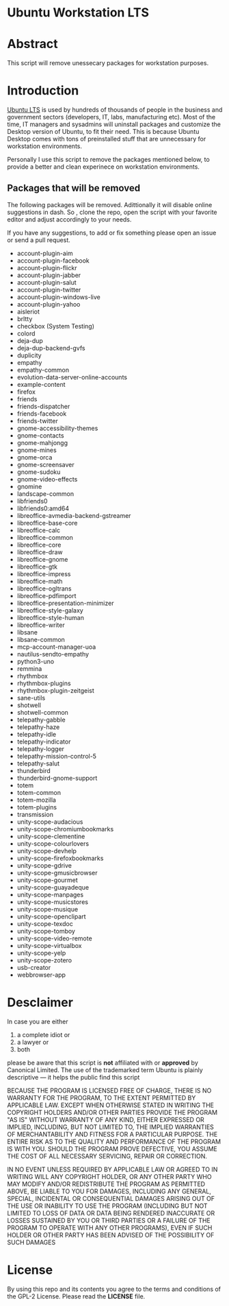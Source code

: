 # Ubuntu Workstation LTS


# Abstract

This script will remove unessecary packages for workstation purposes.

# Introduction

[Ubuntu LTS](https://wiki.ubuntu.com/LTS) is used by hundreds of thousands of people in the business and government sectors (developers, IT, labs, manufacturing etc). Most of the time, IT managers and sysadmins will uninstall packages and customize the Desktop version of Ubuntu, to fit their need. This is because Ubuntu Desktop comes with tons of preinstalled stuff that are unnecessary for workstation environments.

Personally I use this script to remove the packages mentioned below, to provide  a better and clean experinece on workstation environments.

## Packages that will be removed

The following packages will be removed. Adittionally it will disable online suggestions in dash. So , clone the repo, open the script with your favorite editor and adjust accordingly to your needs.

If you have any suggestions, to add or fix something please open an issue or send a pull request.

- account-plugin-aim
- account-plugin-facebook
- account-plugin-flickr
- account-plugin-jabber
- account-plugin-salut
- account-plugin-twitter
- account-plugin-windows-live
- account-plugin-yahoo
- aisleriot
- brltty
- checkbox (System Testing)
- colord
- deja-dup
- deja-dup-backend-gvfs
- duplicity
- empathy
- empathy-common
- evolution-data-server-online-accounts
- example-content
- firefox
- friends
- friends-dispatcher
- friends-facebook
- friends-twitter
- gnome-accessibility-themes
- gnome-contacts
- gnome-mahjongg
- gnome-mines
- gnome-orca
- gnome-screensaver
- gnome-sudoku
- gnome-video-effects
- gnomine
- landscape-common
- libfriends0
- libfriends0:amd64
- libreoffice-avmedia-backend-gstreamer
- libreoffice-base-core
- libreoffice-calc
- libreoffice-common
- libreoffice-core
- libreoffice-draw
- libreoffice-gnome
- libreoffice-gtk
- libreoffice-impress
- libreoffice-math
- libreoffice-ogltrans
- libreoffice-pdfimport
- libreoffice-presentation-minimizer
- libreoffice-style-galaxy
- libreoffice-style-human
- libreoffice-writer
- libsane
- libsane-common
- mcp-account-manager-uoa
- nautilus-sendto-empathy
- python3-uno
- remmina
- rhythmbox
- rhythmbox-plugins
- rhythmbox-plugin-zeitgeist
- sane-utils
- shotwell
- shotwell-common
- telepathy-gabble
- telepathy-haze
- telepathy-idle
- telepathy-indicator
- telepathy-logger
- telepathy-mission-control-5
- telepathy-salut
- thunderbird
- thunderbird-gnome-support
- totem
- totem-common
- totem-mozilla
- totem-plugins
- transmission
- unity-scope-audacious
- unity-scope-chromiumbookmarks
- unity-scope-clementine
- unity-scope-colourlovers
- unity-scope-devhelp
- unity-scope-firefoxbookmarks
- unity-scope-gdrive
- unity-scope-gmusicbrowser
- unity-scope-gourmet
- unity-scope-guayadeque
- unity-scope-manpages
- unity-scope-musicstores
- unity-scope-musique
- unity-scope-openclipart
- unity-scope-texdoc
- unity-scope-tomboy
- unity-scope-video-remote
- unity-scope-virtualbox
- unity-scope-yelp
- unity-scope-zotero
- usb-creator
- webbrowser-app

# Desclaimer

In case you are either

1. a complete idiot or
2. a lawyer or
3. both

please be aware that this script is **not** affiliated with or **approved** by Canonical Limited. The use of the trademarked term Ubuntu is plainly descriptive — it helps the public find this script

BECAUSE THE PROGRAM IS LICENSED FREE OF CHARGE, THERE IS NO WARRANTY
FOR THE PROGRAM, TO THE EXTENT PERMITTED BY APPLICABLE LAW.  EXCEPT WHEN
OTHERWISE STATED IN WRITING THE COPYRIGHT HOLDERS AND/OR OTHER PARTIES
PROVIDE THE PROGRAM "AS IS" WITHOUT WARRANTY OF ANY KIND, EITHER EXPRESSED
OR IMPLIED, INCLUDING, BUT NOT LIMITED TO, THE IMPLIED WARRANTIES OF
MERCHANTABILITY AND FITNESS FOR A PARTICULAR PURPOSE.  THE ENTIRE RISK AS
TO THE QUALITY AND PERFORMANCE OF THE PROGRAM IS WITH YOU.  SHOULD THE
PROGRAM PROVE DEFECTIVE, YOU ASSUME THE COST OF ALL NECESSARY SERVICING,
REPAIR OR CORRECTION.

IN NO EVENT UNLESS REQUIRED BY APPLICABLE LAW OR AGREED TO IN WRITING
WILL ANY COPYRIGHT HOLDER, OR ANY OTHER PARTY WHO MAY MODIFY AND/OR
REDISTRIBUTE THE PROGRAM AS PERMITTED ABOVE, BE LIABLE TO YOU FOR DAMAGES,
INCLUDING ANY GENERAL, SPECIAL, INCIDENTAL OR CONSEQUENTIAL DAMAGES ARISING
OUT OF THE USE OR INABILITY TO USE THE PROGRAM (INCLUDING BUT NOT LIMITED
TO LOSS OF DATA OR DATA BEING RENDERED INACCURATE OR LOSSES SUSTAINED BY
YOU OR THIRD PARTIES OR A FAILURE OF THE PROGRAM TO OPERATE WITH ANY OTHER
PROGRAMS), EVEN IF SUCH HOLDER OR OTHER PARTY HAS BEEN ADVISED OF THE
POSSIBILITY OF SUCH DAMAGES

# License

By using this repo and its contents you agree to the terms and conditions of the GPL-2 License. Please read the **LICENSE** file.
